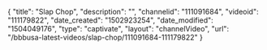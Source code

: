 {
    "title": "Slap Chop",
    "description": "",
    "channelid": "111091684",
    "videoid": "111179822",
    "date_created": "1502923254",
    "date_modified": "1504049176",
    "type": "captivate",
    "layout": "channelVideo",
    "url": "\/bbbusa-latest-videos\/slap-chop\/111091684-111179822"
}